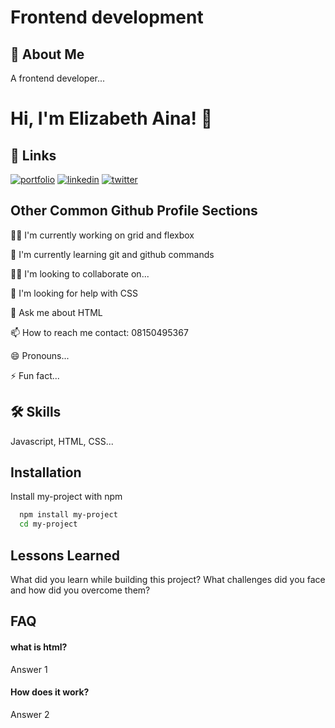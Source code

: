 
# Frontend development




## 🚀 About Me
A frontend developer...


# Hi, I'm Elizabeth Aina! 👋


## 🔗 Links
[![portfolio](https://img.shields.io/badge/my_portfolio-000?style=for-the-badge&logo=ko-fi&logoColor=white)](https://elizabethaina.com/)
[![linkedin](https://img.shields.io/badge/linkedin-0A66C2?style=for-the-badge&logo=linkedin&logoColor=white)](https://www.elizabethaina.com/)
[![twitter](https://img.shields.io/badge/twitter-1DA1F2?style=for-the-badge&logo=twitter&logoColor=white)](https://iam_bimbolah.twitter.com/)


## Other Common Github Profile Sections
👩‍💻 I'm currently working on grid and flexbox

🧠 I'm currently learning git and github commands

👯‍♀️ I'm looking to collaborate on...

🤔 I'm looking for help with CSS

💬 Ask me about HTML

📫 How to reach me
contact: 08150495367

😄 Pronouns...

⚡️ Fun fact...


## 🛠 Skills
Javascript, HTML, CSS...


## Installation

Install my-project with npm

```bash
  npm install my-project
  cd my-project
```
    
## Lessons Learned

What did you learn while building this project? What challenges did you face and how did you overcome them?


## FAQ

#### what is html?

Answer 1

#### How does it work?

Answer 2

